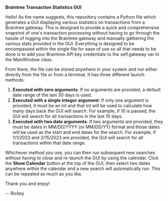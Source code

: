 **Braintree Transaction Statistics GUI**

Hello! As the name suggests, this repository contains a Python file which generates a GUI displaying various statistics on transactions from a Braintree gateway. This is designed to provide a quick and comprehensive snapshot of one's transaction processing without having to go through the hassle of logging into the Braintree gateway and manually gathering the various stats provided in the GUI. Everything is designed to be encompassed within the single file for ease of use so all that needs to be done is to add your Braintree API key credentials to the self.gateway var in the MainWindow class.

From there, the file can be stored anywhere in your system and run either directly from the file or from a terminal. It has three different launch methods:

1. **Executed with zero arguments**: If no arguments are provided, a default date range of the last 30 days is used.
2. **Executed with a single integer argument**: If only one argument is provided, it must be an int and that int will be used to calculate how many days back the GUI will search. For example, if 10 is passed, the GUI will search for all transactions in the last 10 days.
3. **Executed with two date arguments**: If two arguments are provided, they must be dates in MM/DD/YYYY (or MM/DD/YY) format and those dates will be used as the start and end dates for the search. For example, if 1/1/2023 and 2/15/2023 are provided, the GUI will search for all transactions within that date range.

Whichever method you use, you can then run subsequent new searches without having to close and re-launch the GUI by using the calendar. Click the **Show Calendar** button at the top of the GUI, then select two dates anywhere within the calendar and a new search will automatically run. This can be repeated as much as you like.

Thank you and enjoy!

-- Rickey
